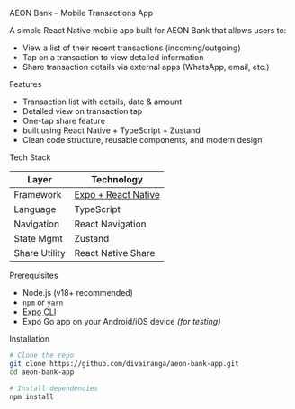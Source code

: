 AEON Bank – Mobile Transactions App

A simple React Native mobile app built for AEON Bank that allows users to:
- View a list of their recent transactions (incoming/outgoing)
- Tap on a transaction to view detailed information
- Share transaction details via external apps (WhatsApp, email, etc.)

Features
- Transaction list with details, date & amount
- Detailed view on transaction tap
- One-tap share feature
- built using React Native + TypeScript + Zustand
- Clean code structure, reusable components, and modern design

Tech Stack

| Layer         | Technology        |
| ------------- | ----------------- |
| Framework     | [Expo + React Native](https://expo.dev) |
| Language      | TypeScript        |
| Navigation    | React Navigation  |
| State Mgmt    | Zustand           |
| Share Utility | React Native Share |

Prerequisites
- Node.js (v18+ recommended)
- `npm` or `yarn`
- [Expo CLI](https://docs.expo.dev/get-started/installation/)
- Expo Go app on your Android/iOS device *(for testing)*

Installation
```bash
# Clone the repo
git clone https://github.com/divairanga/aeon-bank-app.git
cd aeon-bank-app

# Install dependencies
npm install
